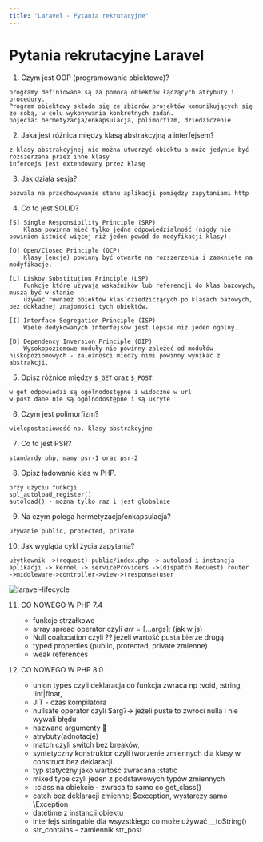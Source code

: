 ```yaml
---
title: "Laravel - Pytania rekrutacyjne"
---
```



# Pytania rekrutacyjne Laravel

1. Czym jest OOP (programowanie obiektowe)?
```
programy definiowane są za pomocą obiektów łączących atrybuty i procedury. 
Program obiektowy składa się ze zbiorów projektów komunikujących się ze sobą, w celu wykonywania konkretnych zadań.
pojęcia: hermetyzacja/enkapsulacja, polimorfizm, dziedziczenie
```

2. Jaka jest różnica między klasą abstrakcyjną a interfejsem?
```
z klasy abstrakcyjnej nie można utworzyć obiektu a może jedynie być rozszerzana przez inne klasy
infercejs jest extendowany przez klasę
```

3. Jak działa sesja?
```
pozwala na przechowywanie stanu aplikacji pomiędzy zapytaniami http
```

4. Co to jest SOLID?
```
[S] Single Responsibility Principle (SRP)
    Klasa powinna mieć tylko jedną odpowiedzialność (nigdy nie powinien istnieć więcej niż jeden powód do modyfikacji klasy).
```
```
[O] Open/Closed Principle (OCP)
    Klasy (encje) powinny być otwarte na rozszerzenia i zamknięte na modyfikacje.
```
```
[L] Liskov Substitution Principle (LSP)
    Funkcje które używają wskaźników lub referencji do klas bazowych, muszą być w stanie 
    używać również obiektów klas dziedziczących po klasach bazowych, bez dokładnej znajomości tych obiektów.
```
```
[I] Interface Segregation Principle (ISP)
    Wiele dedykowanych interfejsów jest lepsze niż jeden ogólny.
```
```
[D] Dependency Inversion Principle (DIP)
    Wysokopoziomowe moduły nie powinny zależeć od modułów niskopoziomowych - zależności między nimi powinny wynikać z abstrakcji.
```

5. Opisz różnice między `$_GET` oraz `$_POST`.
```
w get odpowiedzi są ogólnodostępne i widoczne w url
w post dane nie są ogólnodostępne i są ukryte
```

6. Czym jest polimorfizm?
```
wielopostaciowość np. klasy abstrakcyjne
```

7. Co to jest PSR?
```
standardy php, mamy psr-1 oraz psr-2
```

8.  Opisz ładowanie klas w PHP.
```
przy użyciu funkcji
spl_autoload_register()
autoload() - można tylko raz i jest globalnie
```

9. Na czym polega hermetyzacja/enkapsulacja?
```
używanie public, protected, private
```

10. Jak wygląda cykl życia zapytania?
```
użytkownik ->(request) public/index.php -> autoload i instancja aplikacji -> kernel -> serviceProviders ->(dispatch Request) router
->middleware->controller->view->(response)user
```
![laravel-lifecycle](./../assets/images/laravel-lifecycle.avif)

11. CO NOWEGO W PHP 7.4
    - funkcje strzałkowe
    - array spread operator czyli $arr = [...$args]; (jak w js)
    - Null coalocation czyli ?? jeżeli wartość pusta bierze drugą
    - typed properties (public, protected, private zmienne)
    - weak references


12. CO NOWEGO W PHP 8.0
    - union types czyli deklaracja co funkcja zwraca np :void, :string, :int|float,
    - JIT - czas kompilatora
    - nullsafe operator czyli $arg?-> jeżeli puste to zwróci nulla i nie wywali błędu
    - nazwane argumenty 🙂
    - atrybuty(adnotacje)
    - match czyli switch bez breaków,
    - syntetyczny konstruktor czyli tworzenie zmiennych dla klasy w construct bez deklaracji.
    - typ statyczny jako wartość zwracana :static
    - mixed type czyli jeden z podstawowych typów zmiennych
    -  ::class na obiekcie - zwraca to samo co get_class()
    - catch bez deklaracji zmiennej $exception, wystarczy samo \Exception
    - datetime z instancji obiektu
    - interfejs stringable dla wsyzstkiego co może używać __toString()
    - str_contains - zamiennik str_post